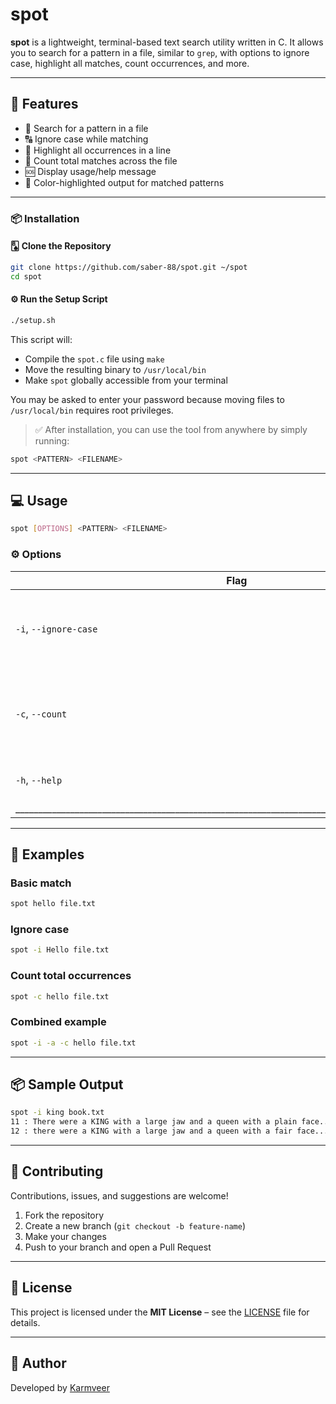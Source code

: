 # spot

**spot** is a lightweight, terminal-based text search utility written in C. It allows you to search for a pattern in a file, similar to `grep`, with options to ignore case, highlight all matches, count occurrences, and more.

---

## 🔧 Features

- 📌 Search for a pattern in a file
- 🔠 Ignore case while matching
- 🎯 Highlight all occurrences in a line
- 🧮 Count total matches across the file
- 🆘 Display usage/help message
- 🌈 Color-highlighted output for matched patterns

---

### 📦 Installation

#### 🂨 Clone the Repository

```bash
git clone https://github.com/saber-88/spot.git ~/spot
cd spot
```

#### ⚙️ Run the Setup Script

```bash
./setup.sh
```

This script will:

* Compile the `spot.c` file using `make`
* Move the resulting binary to `/usr/local/bin`
* Make `spot` globally accessible from your terminal

You may be asked to enter your password because moving files to `/usr/local/bin` requires root privileges.

> ✅ After installation, you can use the tool from anywhere by simply running:

```bash
spot <PATTERN> <FILENAME>
```


---

## 💻 Usage

```bash
spot [OPTIONS] <PATTERN> <FILENAME>
```

### ⚙️ Options

| Flag                  | Description                                                             |
|-----------------------|-------------------------------------------------------------------------|
| `-i`, `--ignore-case` | Highlight all occurrences of pattern in a file ignoring case            |
| `-c`, `--count`       | Display the **total number of matches** instead of matching lines       |
| `-h`, `--help`        | Show help message and exit                                              |
|_________________________________________________________________________________________________|
---

## 📂 Examples

### Basic match

```bash
spot hello file.txt
```

### Ignore case

```bash
spot -i Hello file.txt
```

### Count total occurrences

```bash
spot -c hello file.txt
```

### Combined example

```bash
spot -i -a -c hello file.txt
```

---

## 📦 Sample Output

```bash
spot -i king book.txt
11 : There were a KING with a large jaw and a queen with a plain face...
12 : there were a KING with a large jaw and a queen with a fair face...
```

---

## 🤝 Contributing

Contributions, issues, and suggestions are welcome!

1. Fork the repository
2. Create a new branch (`git checkout -b feature-name`)
3. Make your changes
4. Push to your branch and open a Pull Request

---

## 📜 License

This project is licensed under the **MIT License** – see the [LICENSE](LICENSE) file for details.

---

## 👤 Author

Developed by [Karmveer](https://github.com/saber-88)
